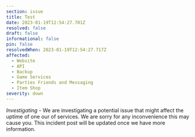 ```yaml
---
section: issue
title: Test
date: 2023-01-19T12:54:27.701Z
resolved: false
draft: false
informational: false
pin: false
resolvedWhen: 2023-01-19T12:54:27.717Z
affected:
  - Website
  - API
  - Backup
  - Game Services
  - Parties Friends and Messaging
  - Item Shop
severity: down
---
```

*Investigating* - We are investigating a potential issue that might affect the uptime of one our of services. We are sorry for any inconvenience this may cause you. This incident post will be updated once we have more information.